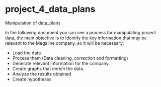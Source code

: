 # project_4_data_plans
Manipulation of data_plans

In the following document you can see a process for manipulating project data, the main objective is to identify the key information that may be relevant to the Megaline company, so it will be necessary:

- Load the data
- Process them (Data cleaning, correction and formatting)
- Generate relevant information for the company.
- Create graphs that enrich the data.
- Analyze the results obtained
- Create hypotheses
